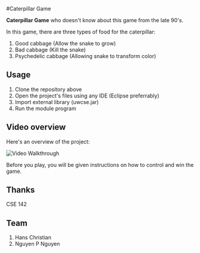 #Caterpillar Game

**Caterpillar Game** who doesn't know about this game from the late 90's. 

In this game, there are three types of food for the caterpillar:

1. Good cabbage (Allow the snake to grow)
2. Bad cabbage (Kill the snake)
3. Psychedelic cabbage (Allowing snake to transform color)

## Usage
1. Clone the repository above
2. Open the project's files using any IDE (Eclipse preferrably)
3. Import external library (uwcse.jar)
4. Run the module program

## Video overview

Here's an overview of the project:

<img src='http://i.imgur.com/JtVBbZE.gif' title='Snake' width='' alt='Video Walkthrough' />

Before you play, you will be given instructions on how to control and win the game.

## Thanks
CSE 142

## Team
1. Hans Christian
2. Nguyen P Nguyen
